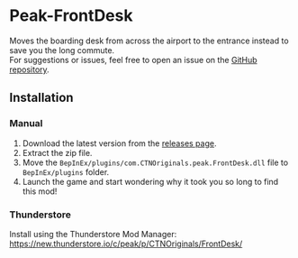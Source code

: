 # Peak-FrontDesk
Moves the boarding desk from across the airport to the entrance instead to save you the long commute.<br>
For suggestions or issues, feel free to open an issue on the [GitHub repository](https://github.com/CTNOriginals/FrontDesk/issues).

## Installation
### Manual
1. Download the latest version from the [releases page](https://github.com/CTNOriginals/FrontDesk/releases).
2. Extract the zip file.
3. Move the `BepInEx/plugins/com.CTNOriginals.peak.FrontDesk.dll` file to `BepInEx/plugins` folder.
4. Launch the game and start wondering why it took you so long to find this mod!

### Thunderstore
Install using the Thunderstore Mod Manager: https://new.thunderstore.io/c/peak/p/CTNOriginals/FrontDesk/